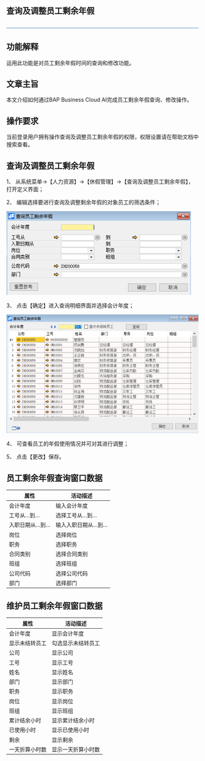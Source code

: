## 查询及调整员工剩余年假

![img](图片/标题.png) 

## 功能解释

运用此功能是对员工剩余年假时间的查询和修改功能。

## 文章主旨

本文介绍如何通过BAP Business Cloud AI完成员工剩余年假查询、修改操作。

## 操作要求

当前登录用户拥有操作查询及调整员工剩余年假的权限，权限设置请在帮助文档中搜索查看。

## 查询及调整员工剩余年假

1、 从系统菜单->【人力资源】->【休假管理】->【查询及调整员工剩余年假】，打开定义界面；

2、 编辑选择要进行查询及调整剩余年假的对象员工的筛选条件；

![img](图片/查询1.png) 

3、 点击【确定】进入查询明细界面并选择会计年度；

![img](图片/查询2.png) 

4、 可查看员工的年假使用情况并可对其进行调整；

5、 点击【更改】保存。

## 员工剩余年假查询窗口数据

| **属性** | **活动描述** |
| -------------- | ------------------ |
| 会计年度       | 输入会计年度       |
| 工号从…到…     | 选择工号从…到…     |
| 入职日期从…到… | 输入入职日期从…到… |
| 岗位           | 选择岗位           |
| 职务           | 选择职务           |
| 合同类别       | 选择合同类别       |
| 班组           | 选择班组           |
| 公司代码       | 选择公司代码       |
| 部门           | 选择部门           |

## 维护员工剩余年假窗口数据

| **属性** | **活动描述** |
| -------------- | ------------------ |
| 会计年度       | 显示会计年度       |
| 显示未结转员工 | 勾选显示未结转员工 |
| 公司           | 显示公司           |
| 工号           | 显示工号           |
| 姓名           | 显示姓名           |
| 部门           | 显示部门           |
| 职务           | 显示职务           |
| 岗位           | 显示岗位           |
| 班组           | 显示班组           |
| 累计结余小时   | 显示累计结余小时   |
| 已使用小时     | 显示已使用小时     |
| 剩余           | 显示剩余           |
| 一天折算小时数 | 显示一天折算小时数 |

 
